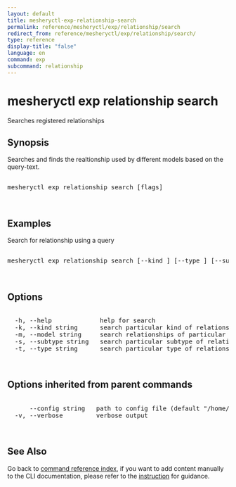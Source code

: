 ```yaml
---
layout: default
title: mesheryctl-exp-relationship-search
permalink: reference/mesheryctl/exp/relationship/search
redirect_from: reference/mesheryctl/exp/relationship/search/
type: reference
display-title: "false"
language: en
command: exp
subcommand: relationship
---
```


# mesheryctl exp relationship search

Searches registered relationships

## Synopsis

Searches and finds the realtionship used by different models based on the query-text.

<pre class='codeblock-pre'>
<div class='codeblock'>
mesheryctl exp relationship search [flags]

</div>
</pre>

## Examples

Search for relationship using a query

<pre class='codeblock-pre'>
<div class='codeblock'>
mesheryctl exp relationship search [--kind <kind>] [--type <type>] [--subtype <subtype>] [--model <model>] [query-text]

</div>
</pre>

## Options

<pre class='codeblock-pre'>
<div class='codeblock'>
  -h, --help             help for search
  -k, --kind string      search particular kind of relationships
  -m, --model string     search relationships of particular model name
  -s, --subtype string   search particular subtype of relationships
  -t, --type string      search particular type of relationships

</div>
</pre>

## Options inherited from parent commands

<pre class='codeblock-pre'>
<div class='codeblock'>
      --config string   path to config file (default "/home/runner/.meshery/config.yaml")
  -v, --verbose         verbose output

</div>
</pre>

## See Also

Go back to [command reference index](/reference/mesheryctl/), if you want to add content manually to the CLI documentation, please refer to the [instruction](/project/contributing/contributing-cli#preserving-manually-added-documentation) for guidance.
